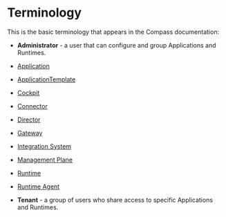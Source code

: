 # Terminology

This is the basic terminology that appears in the Compass documentation:

* **Administrator** - a user that can configure and group Applications and Runtimes.

* [Application](https://github.com/kyma-incubator/compass/blob/master/docs/compass/02-01-components.md#application)

* [ApplicationTemplate](https://github.com/kyma-incubator/compass/blob/master/docs/compass/02-01-components.md#applicationtemplate)

* [Cockpit](https://github.com/kyma-incubator/compass/blob/master/docs/compass/02-01-components.md#cockpit)

* [Connector](https://github.com/kyma-incubator/compass/blob/master/docs/compass/02-01-components.md#connector)

* [Director](https://github.com/kyma-incubator/compass/blob/master/docs/compass/02-01-components.md#director)

* [Gateway](https://github.com/kyma-incubator/compass/blob/master/docs/compass/02-01-components.md#gateway)

* [Integration System](https://github.com/kyma-incubator/compass/blob/master/docs/compass/02-01-components.md#integration-system)

* [Management Plane](https://github.com/kyma-incubator/compass/blob/master/docs/compass/02-01-components.md#management-plane)

* [Runtime](https://github.com/kyma-incubator/compass/blob/master/docs/compass/02-01-components.md#kyma-runtime)

* [Runtime Agent](https://github.com/kyma-incubator/compass/blob/master/docs/compass/02-01-components.md#agent)

* **Tenant** - a group of users who share access to specific Applications and Runtimes.
